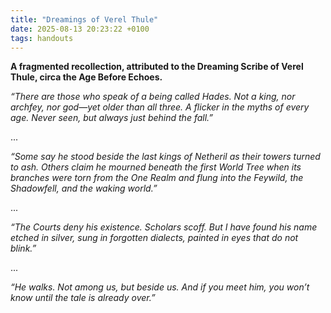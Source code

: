 ```yaml
---
title: "Dreamings of Verel Thule"
date: 2025-08-13 20:23:22 +0100
tags: handouts
---
```


**A fragmented recollection, attributed to the Dreaming Scribe of Verel Thule, circa the Age Before Echoes.**

_“There are those who speak of a being called Hades. Not a king, nor archfey, nor god—yet older than all three. A flicker in the myths of every age. Never seen, but always just behind the fall.”_

...

_“Some say he stood beside the last kings of Netheril as their towers turned to ash. Others claim he mourned beneath the first World Tree when its branches were torn from the One Realm and flung into the Feywild, the Shadowfell, and the waking world.”_

...

_“The Courts deny his existence. Scholars scoff. But I have found his name etched in silver, sung in forgotten dialects, painted in eyes that do not blink.”_

...

_“He walks. Not among us, but beside us. And if you meet him, you won’t know until the tale is already over.”_
